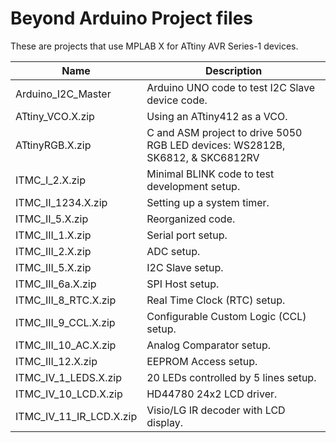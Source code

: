Beyond Arduino Project files
==================

These are projects that use MPLAB X for ATtiny AVR Series-1 devices.  

|        Name         | Description                                                |
|---------------------|------------------------------------------------------------|
| Arduino_I2C_Master | Arduino UNO code to test I2C Slave device code.|   
| ATtiny_VCO.X.zip | Using an ATtiny412 as a VCO.|   
| ATtinyRGB.X.zip | C and ASM project to drive 5050 RGB LED devices: WS2812B, SK6812, & SKC6812RV|   
| ITMC_I_2.X.zip | Minimal BLINK code to test development setup.|   
| ITMC_II_1234.X.zip | Setting up a system timer.|   
| ITMC_II_5.X.zip | Reorganized code.|   
| ITMC_III_1.X.zip | Serial port setup.|   
| ITMC_III_2.X.zip | ADC setup.|   
| ITMC_III_5.X.zip | I2C Slave setup.|   
| ITMC_III_6a.X.zip | SPI Host setup.|   
| ITMC_III_8_RTC.X.zip | Real Time Clock (RTC) setup.|   
| ITMC_III_9_CCL.X.zip | Configurable Custom Logic (CCL) setup.|   
| ITMC_III_10_AC.X.zip | Analog Comparator setup.|   
| ITMC_III_12.X.zip | EEPROM Access setup.|   
| ITMC_IV_1_LEDS.X.zip | 20 LEDs controlled by 5 lines setup.|   
| ITMC_IV_10_LCD.X.zip | HD44780 24x2 LCD driver.|   
| ITMC_IV_11_IR_LCD.X.zip | Visio/LG IR decoder with LCD display.|   
